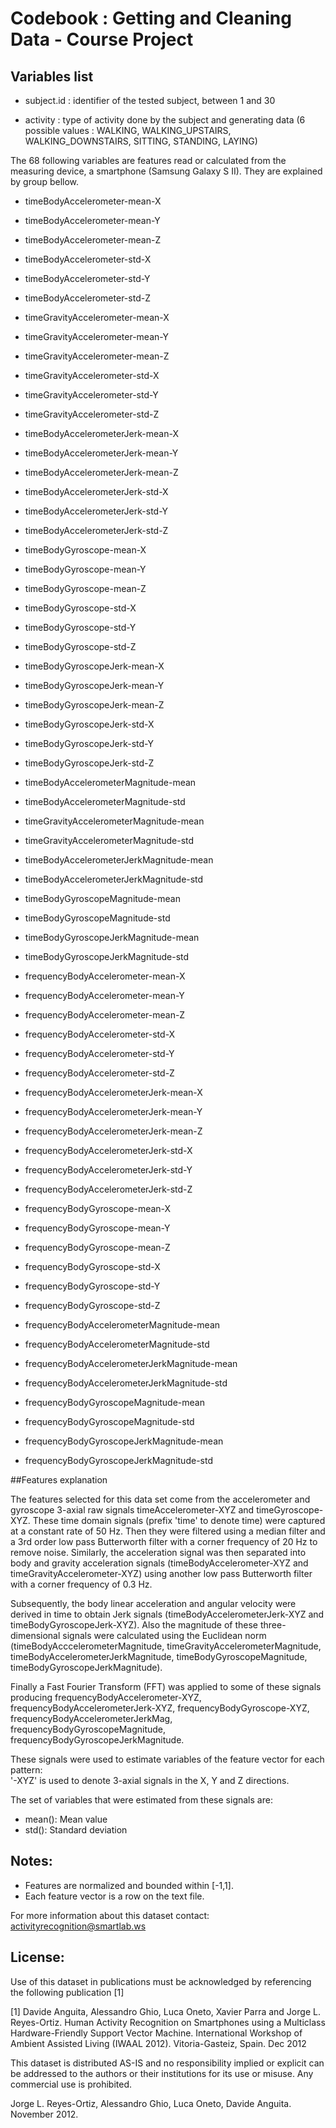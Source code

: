 # Codebook : Getting and Cleaning Data - Course Project

## Variables list

- subject.id : identifier of the tested subject, between 1 and 30

- activity : type of activity done by the subject and generating data (6 possible values : WALKING, WALKING_UPSTAIRS, WALKING_DOWNSTAIRS, SITTING, STANDING, LAYING)

The 68 following variables are features read or calculated from the measuring device, a smartphone (Samsung Galaxy S II). They are explained by group bellow.

- timeBodyAccelerometer-mean-X

- timeBodyAccelerometer-mean-Y

- timeBodyAccelerometer-mean-Z

- timeBodyAccelerometer-std-X

- timeBodyAccelerometer-std-Y

- timeBodyAccelerometer-std-Z

- timeGravityAccelerometer-mean-X

- timeGravityAccelerometer-mean-Y

- timeGravityAccelerometer-mean-Z

- timeGravityAccelerometer-std-X

- timeGravityAccelerometer-std-Y

- timeGravityAccelerometer-std-Z

- timeBodyAccelerometerJerk-mean-X

- timeBodyAccelerometerJerk-mean-Y

- timeBodyAccelerometerJerk-mean-Z

- timeBodyAccelerometerJerk-std-X

- timeBodyAccelerometerJerk-std-Y

- timeBodyAccelerometerJerk-std-Z

- timeBodyGyroscope-mean-X

- timeBodyGyroscope-mean-Y

- timeBodyGyroscope-mean-Z

- timeBodyGyroscope-std-X

- timeBodyGyroscope-std-Y

- timeBodyGyroscope-std-Z

- timeBodyGyroscopeJerk-mean-X

- timeBodyGyroscopeJerk-mean-Y

- timeBodyGyroscopeJerk-mean-Z

- timeBodyGyroscopeJerk-std-X

- timeBodyGyroscopeJerk-std-Y

- timeBodyGyroscopeJerk-std-Z

- timeBodyAccelerometerMagnitude-mean

- timeBodyAccelerometerMagnitude-std

- timeGravityAccelerometerMagnitude-mean

- timeGravityAccelerometerMagnitude-std

- timeBodyAccelerometerJerkMagnitude-mean

- timeBodyAccelerometerJerkMagnitude-std

- timeBodyGyroscopeMagnitude-mean

- timeBodyGyroscopeMagnitude-std

- timeBodyGyroscopeJerkMagnitude-mean

- timeBodyGyroscopeJerkMagnitude-std

- frequencyBodyAccelerometer-mean-X

- frequencyBodyAccelerometer-mean-Y

- frequencyBodyAccelerometer-mean-Z

- frequencyBodyAccelerometer-std-X

- frequencyBodyAccelerometer-std-Y

- frequencyBodyAccelerometer-std-Z

- frequencyBodyAccelerometerJerk-mean-X

- frequencyBodyAccelerometerJerk-mean-Y

- frequencyBodyAccelerometerJerk-mean-Z

- frequencyBodyAccelerometerJerk-std-X

- frequencyBodyAccelerometerJerk-std-Y

- frequencyBodyAccelerometerJerk-std-Z

- frequencyBodyGyroscope-mean-X

- frequencyBodyGyroscope-mean-Y

- frequencyBodyGyroscope-mean-Z

- frequencyBodyGyroscope-std-X

- frequencyBodyGyroscope-std-Y

- frequencyBodyGyroscope-std-Z

- frequencyBodyAccelerometerMagnitude-mean

- frequencyBodyAccelerometerMagnitude-std

- frequencyBodyAccelerometerJerkMagnitude-mean

- frequencyBodyAccelerometerJerkMagnitude-std

- frequencyBodyGyroscopeMagnitude-mean

- frequencyBodyGyroscopeMagnitude-std

- frequencyBodyGyroscopeJerkMagnitude-mean

- frequencyBodyGyroscopeJerkMagnitude-std

##Features explanation

The features selected for this data set come from the accelerometer and gyroscope 3-axial raw signals timeAccelerometer-XYZ and timeGyroscope-XYZ. These time domain signals (prefix 'time' to denote time) were captured at a constant rate of 50 Hz. Then they were filtered using a median filter and a 3rd order low pass Butterworth filter with a corner frequency of 20 Hz to remove noise. Similarly, the acceleration signal was then separated into body and gravity acceleration signals (timeBodyAccelerometer-XYZ and timeGravityAccelerometer-XYZ) using another low pass Butterworth filter with a corner frequency of 0.3 Hz. 

Subsequently, the body linear acceleration and angular velocity were derived in time to obtain Jerk signals (timeBodyAccelerometerJerk-XYZ and timeBodyGyroscopeJerk-XYZ). Also the magnitude of these three-dimensional signals were calculated using the Euclidean norm (timeBodyAcccelerometerMagnitude, timeGravityAccelerometerMagnitude, timeBodyAccelerometerJerkMagnitude, timeBodyGyroscopeMagnitude, timeBodyGyroscopeJerkMagnitude). 

Finally a Fast Fourier Transform (FFT) was applied to some of these signals producing frequencyBodyAccelerometer-XYZ, frequencyBodyAccelerometerJerk-XYZ, frequencyBodyGyroscope-XYZ, frequencyBodyAccelerometerJerkMag, frequencyBodyGyroscopeMagnitude, frequencyBodyGyroscopeJerkMagnitude. 

These signals were used to estimate variables of the feature vector for each pattern:  
'-XYZ' is used to denote 3-axial signals in the X, Y and Z directions.

The set of variables that were estimated from these signals are: 
- mean(): Mean value
- std(): Standard deviation


## Notes: 

- Features are normalized and bounded within [-1,1].
- Each feature vector is a row on the text file.

For more information about this dataset contact: activityrecognition@smartlab.ws

## License:

Use of this dataset in publications must be acknowledged by referencing the following publication [1] 

[1] Davide Anguita, Alessandro Ghio, Luca Oneto, Xavier Parra and Jorge L. Reyes-Ortiz. Human Activity Recognition on Smartphones using a Multiclass Hardware-Friendly Support Vector Machine. International Workshop of Ambient Assisted Living (IWAAL 2012). Vitoria-Gasteiz, Spain. Dec 2012

This dataset is distributed AS-IS and no responsibility implied or explicit can be addressed to the authors or their institutions for its use or misuse. Any commercial use is prohibited.

Jorge L. Reyes-Ortiz, Alessandro Ghio, Luca Oneto, Davide Anguita. November 2012.
